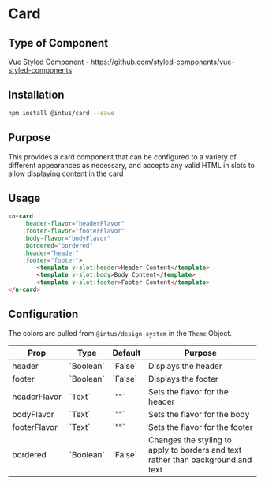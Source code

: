 # Card

## Type of Component

Vue Styled Component - https://github.com/styled-components/vue-styled-components

## Installation

```bash
npm install @intus/card --save
```

## Purpose
This provides a card component that can be configured to a variety of different appearances as necessary, and accepts any valid HTML in slots to allow displaying content in the card


## Usage

```html
<n-card 
    :header-flavor="headerFlavor"
    :footer-flavor="footerFlavor"
    :body-flavor="bodyFlavor"
    :bordered="bordered"
    :header="header"
    :footer="footer">
        <template v-slot:header>Header Content</template>
        <template v-slot:body>Body Content</template>
        <template v-slot:footer>Footer Content</template>
</n-card>
```

## Configuration

The colors are pulled from `@intus/design-system` in the `Theme` Object.

<table>
    <thead>
        <tr>
            <th>Prop</th>
            <th>Type</th>
            <th>Default</th>
            <th>Purpose</th>
        </tr>
    </thead>
    <tbody>
        <tr>
            <td>header</td>
            <td>`Boolean`</td>
            <td>`False`</td>
            <td>Displays the header</td>
        </tr>
        <tr>
            <td>footer</td>
            <td>`Boolean`</td>
            <td>`False`</td>
            <td>Displays the footer</td>
        </tr>
        <tr>
            <td>headerFlavor</td>
            <td>`Text`</td>
            <td>`""`</td>
            <td>Sets the flavor for the header</td>
        </tr>
        <tr>
            <td>bodyFlavor</td>
            <td>`Text`</td>
            <td>`""`</td>
            <td>Sets the flavor for the body</td>
        </tr>
        <tr>
            <td>footerFlavor</td>
            <td>`Text`</td>
            <td>`""`</td>
            <td>Sets the flavor for the footer</td>
        </tr>
        <tr>
            <td>bordered</td>
            <td>`Boolean`</td>
            <td>`False`</td>
            <td>Changes the styling to apply to borders and text rather than background and text</td>
        </tr>
    </tbody>
</table>